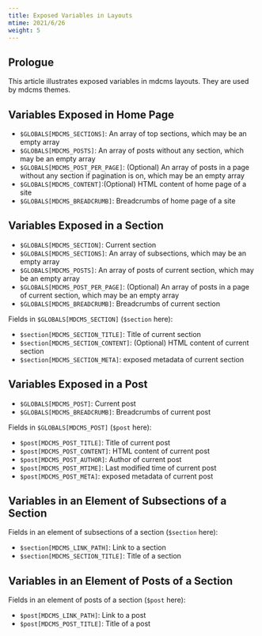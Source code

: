 ```yaml
---
title: Exposed Variables in Layouts
mtime: 2021/6/26
weight: 5
---
```


## Prologue

This article illustrates exposed variables in mdcms layouts. They are used by mdcms themes.

## Variables Exposed in Home Page

* `$GLOBALS[MDCMS_SECTIONS]`: An array of top sections, which may be an empty array
* `$GLOBALS[MDCMS_POSTS]`: An array of posts without any section, which may be an empty array
* `$GLOBALS[MDCMS_POST_PER_PAGE]`: (Optional) An array of posts in a page without any section if pagination is on, which may be an empty array
* `$GLOBALS[MDCMS_CONTENT]`:(Optional) HTML content of home page of a site
* `$GLOBALS[MDCMS_BREADCRUMB]`: Breadcrumbs of home page of a site

## Variables Exposed in a Section

* `$GLOBALS[MDCMS_SECTION]`: Current section
* `$GLOBALS[MDCMS_SECTIONS]`: An array of subsections, which may be an empty array
* `$GLOBALS[MDCMS_POSTS]`: An array of posts of current section, which may be an empty array
* `$GLOBALS[MDCMS_POST_PER_PAGE]`: (Optional) An array of posts in a page of current section, which may be an empty array
* `$GLOBALS[MDCMS_BREADCRUMB]`: Breadcrumbs of current section

Fields in `$GLOBALS[MDCMS_SECTION]` (`$section` here):

* `$section[MDCMS_SECTION_TITLE]`: Title of current section
* `$section[MDCMS_SECTION_CONTENT]`: (Optional) HTML content of current section
* `$section[MDCMS_SECTION_META]`: exposed metadata of current section

## Variables Exposed in a Post

* `$GLOBALS[MDCMS_POST]`: Current post
* `$GLOBALS[MDCMS_BREADCRUMB]`: Breadcrumbs of current post

Fields in `$GLOBALS[MDCMS_POST]` (`$post` here):

* `$post[MDCMS_POST_TITLE]`: Title of current post
* `$post[MDCMS_POST_CONTENT]`: HTML content of current post
* `$post[MDCMS_POST_AUTHOR]`: Author of current post
* `$post[MDCMS_POST_MTIME]`: Last modified time of current post
* `$post[MDCMS_POST_META]`: exposed metadata of current post

## Variables in an Element of Subsections of a Section

Fields in an element of subsections of a section (`$section` here):

* `$section[MDCMS_LINK_PATH]`: Link to a section
* `$section[MDCMS_SECTION_TITLE]`: Title of a section

## Variables in an Element of Posts of a Section

Fields in an element of posts of a section (`$post` here):

* `$post[MDCMS_LINK_PATH]`: Link to a post
* `$post[MDCMS_POST_TITLE]`: Title of a post
